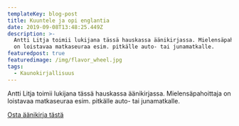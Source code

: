 ```yaml
---
templateKey: blog-post
title: Kuuntele ja opi englantia
date: 2019-09-08T13:48:25.449Z
description: >-
  Antti Litja toimii lukijana tässä hauskassa äänikirjassa. Mielensäpahoittaja
  on loistavaa matkaseuraa esim. pitkälle auto- tai junamatkalle.
featuredpost: true
featuredimage: /img/flavor_wheel.jpg
tags:
  - Kaunokirjallisuus
---
```

Antti Litja toimii lukijana tässä hauskassa äänikirjassa. Mielensäpahoittaja on loistavaa matkaseuraa esim. pitkälle auto- tai junamatkalle.

[Osta äänikirja tästä](http://www.adlibris.com/fi/tilaukset/?tt=18995_12_231444_&r=%2Ffi%2Fkirja%2Fmielensapahoittaja-4-cd-9789510366424)
